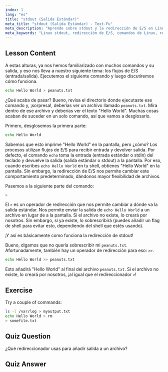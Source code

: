 ```yaml
---
index: 1
lang: "es"
title: "stdout (Salida Estándar)"
meta_title: "stdout (Salida Estándar) - Text-Fu"
meta_description: "Aprende sobre stdout y la redirección de E/S en Linux. Entiende cómo redirigir la salida de comandos a archivos usando los operadores > y >>. ¡Comienza tu viaje en Linux hoy mismo!"
meta_keywords: "Linux stdout, redirección de E/S, comandos de Linux, redirigir salida, tutorial de Linux, Linux para principiantes, guía de Linux, scripting de shell"
---
```


## Lesson Content

A estas alturas, ya nos hemos familiarizado con muchos comandos y su salida, y eso nos lleva a nuestro siguiente tema: los flujos de E/S (entrada/salida). Ejecutemos el siguiente comando y luego discutiremos cómo funciona.

```bash
echo Hello World > peanuts.txt
```

¿Qué acaba de pasar? Bueno, revisa el directorio donde ejecutaste ese comando y, ¡sorpresa!, deberías ver un archivo llamado `peanuts.txt`. Mira dentro de ese archivo y deberías ver el texto "Hello World". Muchas cosas acaban de suceder en un solo comando, así que vamos a desglosarlo.

Primero, desglosemos la primera parte:

```bash
echo Hello World
```

Sabemos que esto imprime "Hello World" en la pantalla, pero ¿cómo? Los procesos utilizan flujos de E/S para recibir entrada y devolver salida. Por defecto, el comando `echo` toma la entrada (entrada estándar o stdin) del teclado y devuelve la salida (salida estándar o stdout) a la pantalla. Por eso, cuando escribes `echo Hello World` en tu shell, obtienes "Hello World" en la pantalla. Sin embargo, la redirección de E/S nos permite cambiar este comportamiento predeterminado, dándonos mayor flexibilidad de archivos.

Pasemos a la siguiente parte del comando:

```bash
>
```

El `>` es un operador de redirección que nos permite cambiar a dónde va la salida estándar. Nos permite enviar la salida de `echo Hello World` a un archivo en lugar de a la pantalla. Si el archivo no existe, lo creará por nosotros. Sin embargo, si ya existe, lo sobrescribirá (puedes añadir un flag de shell para evitar esto, dependiendo del shell que estés usando).

¡Y así es básicamente como funciona la redirección de stdout!

Bueno, digamos que no quería sobrescribir mi `peanuts.txt`. Afortunadamente, también hay un operador de redirección para eso: `>>`.

```bash
echo Hello World >> peanuts.txt
```

Esto añadirá "Hello World" al final del archivo `peanuts.txt`. Si el archivo no existe, lo creará por nosotros, ¡al igual que el redireccionador `>`!

## Exercise

Try a couple of commands:

```bash
ls -l /var/log > myoutput.txt
echo Hello World > rm
> somefile.txt
```

## Quiz Question

¿Qué redireccionador usas para añadir salida a un archivo?

## Quiz Answer

> >
